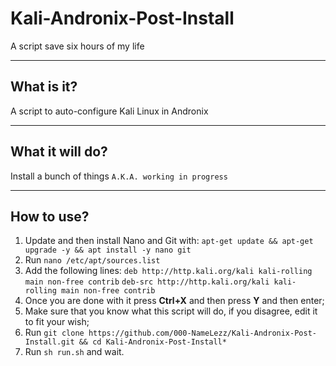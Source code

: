 # Kali-Andronix-Post-Install
A script save six hours of my life

---

## What is it?

A script to auto-configure Kali Linux in Andronix

---

## What it will do?

Install a bunch of things `A.K.A. working in progress`

---

## How to use?

1. Update and then install Nano and Git with: `apt-get update && apt-get upgrade -y && apt install -y nano git`
2. Run `nano /etc/apt/sources.list`
3. Add the following lines:
  `deb http://http.kali.org/kali kali-rolling main non-free contrib`
  `deb-src http://http.kali.org/kali kali-rolling main non-free contrib`
4. Once you are done with it press **Ctrl+X** and then press **Y** and then enter;
5. Make sure that you know what this script will do, if you disagree, edit it to fit your wish;
6. Run `git clone https://github.com/000-NameLezz/Kali-Andronix-Post-Install.git && cd Kali-Andronix-Post-Install*`
7. Run `sh run.sh` and wait.
